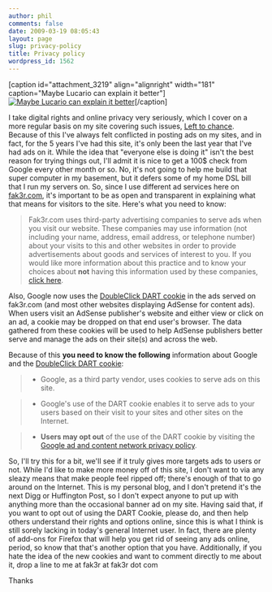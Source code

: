```yaml
---
author: phil
comments: false
date: 2009-03-19 08:05:43
layout: page
slug: privacy-policy
title: Privacy policy
wordpress_id: 1562
---
```


[caption id="attachment_3219" align="alignright" width="181" caption="Maybe Lucario can explain it better"][![Maybe Lucario can explain it better](http://fak3r.com/wp-content/blogs.dir/12/files/lucario.jpeg)](http://fak3r.com/privacy-policy/attachment/lucario/)[/caption]

I take digital rights and online privacy very seriously, which I cover on a more regular basis on my site covering such issues, [Left to chance](http://lefttochance.com). Because of this I've always felt conflicted in posting ads on my sites, and in fact, for the 5 years I've had this site, it's only been the last year that I've had ads on it. While the idea that "everyone else is doing it" isn't the best reason for trying things out, I'll admit it is nice to get a 100$ check from Google every other month or so. No, it's not going to help me build that super computer in my basement, but it defers some of my home DSL bill that I run my servers on. So, since I use different ad services here on [fak3r.com](http://fak3r.com), it's important to be as open and transparent in explaining what that means for visitors to the site. Here's what you need to know:


> Fak3r.com uses third-party advertising companies to serve ads when you visit our website. These companies may use information (not including your name, address, email address, or telephone number) about your visits to this and other websites in order to provide advertisements about goods and services of interest to you. If you would like more information about this practice and to know your choices about **not** having this information used by these companies, [click here](http://www.google.com/privacy_ads.html).

Also, Google now uses the [DoubleClick DART cookie](http://www.doubleclick.com/privacy/faq.aspx) in the ads served on fak3r.com (and most other websites displaying AdSense for content ads). When users visit an AdSense publisher's website and either view or click on an ad, a cookie may be dropped on that end user's browser. The data gathered from these cookies will be used to help AdSense publishers better serve and manage the ads on their site(s) and across the web.

Because of this **you need to know the following** information about Google and the [DoubleClick DART cookie](http://www.doubleclick.com/privacy/faq.aspx):

> 
> 
	
>   * Google, as a third party vendor, uses cookies to serve ads on this site.
> 
	
>   * Google's use of the DART cookie enables it to serve ads to your users based on their visit to your sites and other sites on the Internet.
> 
	
>   * **Users may opt out** of the use of the DART cookie by visiting the [Google ad and content network privacy policy](http://www.google.com/privacy_ads.html).
> 




So, I'll try this for a bit, we'll see if it truly gives more targets ads to users or not. While I'd like to make more money off of this site, I don't want to via any sleazy means that make people feel ripped off; there's enough of that to go around on the Internet. This is my personal blog, and I don't pretend it's the next Digg or Huffington Post, so I don't expect anyone to put up with anything more than the occasional banner ad on my site. Having said that, if you want to opt out of using the DART Cookie, please do, and then help others understand their rights and options online, since this is what I think is still sorely lacking in today's general Internet user. In fact, there are plenty of add-ons for Firefox that will help you get rid of seeing any ads online, period, so know that that's another option that you have. Additionally, if you hate the idea of the new cookies and want to comment directly to me about it, drop a line to me at fak3r at fak3r dot com

Thanks
